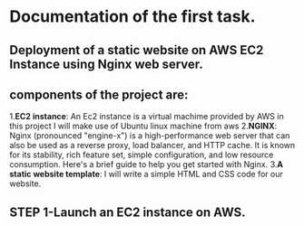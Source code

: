 # Documentation of the first task.
## Deployment of a static website on AWS EC2 Instance using Nginx web server.
## components of the project are:
1.**EC2 instance**: An Ec2 instance is a virtual machime provided by AWS in this project I will make use of Ubuntu linux machine from aws
2.**NGINX**: Nginx (pronounced "engine-x") is a high-performance web server that can also be used as a reverse proxy, load balancer, and HTTP cache. It is known for its stability, rich feature set, simple configuration, 
and low resource consumption. Here's a brief guide to help you get started with Nginx.
3.**A static website template**: I will write a simple HTML and CSS code for our website.
## STEP 1-Launch an EC2 instance on AWS.
